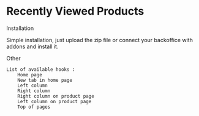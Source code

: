 # Recently Viewed Products

Installation

 Simple installation, just upload the zip file or connect your backoffice with addons and install it.

Other

    List of available hooks :
        Home page
        New tab in home page
        Left column
        Right column
        Right column on product page
        Left column on product page
        Top of pages


